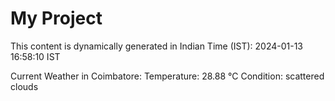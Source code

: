 # My Project

This content is dynamically generated in Indian Time (IST): 2024-01-13 16:58:10 IST


Current Weather in Coimbatore:
Temperature: 28.88 °C
Condition: scattered clouds
